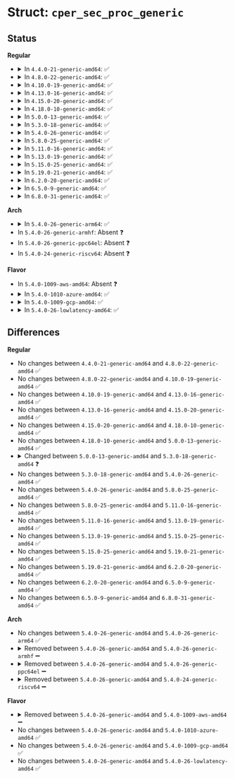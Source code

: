 # Struct: <code>cper_sec_proc_generic</code>

## Status
<b>Regular</b>
<ul>
<li>
<details>
<summary>In <code>4.4.0-21-generic-amd64</code>: ✅</summary>

```c
struct cper_sec_proc_generic {
    __u64 validation_bits;
    __u8 proc_type;
    __u8 proc_isa;
    __u8 proc_error_type;
    __u8 operation;
    __u8 flags;
    __u8 level;
    __u16 reserved;
    __u64 cpu_version;
    char[128] cpu_brand;
    __u64 proc_id;
    __u64 target_addr;
    __u64 requestor_id;
    __u64 responder_id;
    __u64 ip;
}
```
</details>
</li>
<li>
<details>
<summary>In <code>4.8.0-22-generic-amd64</code>: ✅</summary>

```c
struct cper_sec_proc_generic {
    __u64 validation_bits;
    __u8 proc_type;
    __u8 proc_isa;
    __u8 proc_error_type;
    __u8 operation;
    __u8 flags;
    __u8 level;
    __u16 reserved;
    __u64 cpu_version;
    char[128] cpu_brand;
    __u64 proc_id;
    __u64 target_addr;
    __u64 requestor_id;
    __u64 responder_id;
    __u64 ip;
}
```
</details>
</li>
<li>
<details>
<summary>In <code>4.10.0-19-generic-amd64</code>: ✅</summary>

```c
struct cper_sec_proc_generic {
    __u64 validation_bits;
    __u8 proc_type;
    __u8 proc_isa;
    __u8 proc_error_type;
    __u8 operation;
    __u8 flags;
    __u8 level;
    __u16 reserved;
    __u64 cpu_version;
    char[128] cpu_brand;
    __u64 proc_id;
    __u64 target_addr;
    __u64 requestor_id;
    __u64 responder_id;
    __u64 ip;
}
```
</details>
</li>
<li>
<details>
<summary>In <code>4.13.0-16-generic-amd64</code>: ✅</summary>

```c
struct cper_sec_proc_generic {
    __u64 validation_bits;
    __u8 proc_type;
    __u8 proc_isa;
    __u8 proc_error_type;
    __u8 operation;
    __u8 flags;
    __u8 level;
    __u16 reserved;
    __u64 cpu_version;
    char[128] cpu_brand;
    __u64 proc_id;
    __u64 target_addr;
    __u64 requestor_id;
    __u64 responder_id;
    __u64 ip;
}
```
</details>
</li>
<li>
<details>
<summary>In <code>4.15.0-20-generic-amd64</code>: ✅</summary>

```c
struct cper_sec_proc_generic {
    __u64 validation_bits;
    __u8 proc_type;
    __u8 proc_isa;
    __u8 proc_error_type;
    __u8 operation;
    __u8 flags;
    __u8 level;
    __u16 reserved;
    __u64 cpu_version;
    char[128] cpu_brand;
    __u64 proc_id;
    __u64 target_addr;
    __u64 requestor_id;
    __u64 responder_id;
    __u64 ip;
}
```
</details>
</li>
<li>
<details>
<summary>In <code>4.18.0-10-generic-amd64</code>: ✅</summary>

```c
struct cper_sec_proc_generic {
    __u64 validation_bits;
    __u8 proc_type;
    __u8 proc_isa;
    __u8 proc_error_type;
    __u8 operation;
    __u8 flags;
    __u8 level;
    __u16 reserved;
    __u64 cpu_version;
    char[128] cpu_brand;
    __u64 proc_id;
    __u64 target_addr;
    __u64 requestor_id;
    __u64 responder_id;
    __u64 ip;
}
```
</details>
</li>
<li>
<details>
<summary>In <code>5.0.0-13-generic-amd64</code>: ✅</summary>

```c
struct cper_sec_proc_generic {
    __u64 validation_bits;
    __u8 proc_type;
    __u8 proc_isa;
    __u8 proc_error_type;
    __u8 operation;
    __u8 flags;
    __u8 level;
    __u16 reserved;
    __u64 cpu_version;
    char[128] cpu_brand;
    __u64 proc_id;
    __u64 target_addr;
    __u64 requestor_id;
    __u64 responder_id;
    __u64 ip;
}
```
</details>
</li>
<li>
<details>
<summary>In <code>5.3.0-18-generic-amd64</code>: ✅</summary>

```c
struct cper_sec_proc_generic {
    u64 validation_bits;
    u8 proc_type;
    u8 proc_isa;
    u8 proc_error_type;
    u8 operation;
    u8 flags;
    u8 level;
    u16 reserved;
    u64 cpu_version;
    char[128] cpu_brand;
    u64 proc_id;
    u64 target_addr;
    u64 requestor_id;
    u64 responder_id;
    u64 ip;
}
```
</details>
</li>
<li>
<details>
<summary>In <code>5.4.0-26-generic-amd64</code>: ✅</summary>

```c
struct cper_sec_proc_generic {
    u64 validation_bits;
    u8 proc_type;
    u8 proc_isa;
    u8 proc_error_type;
    u8 operation;
    u8 flags;
    u8 level;
    u16 reserved;
    u64 cpu_version;
    char[128] cpu_brand;
    u64 proc_id;
    u64 target_addr;
    u64 requestor_id;
    u64 responder_id;
    u64 ip;
}
```
</details>
</li>
<li>
<details>
<summary>In <code>5.8.0-25-generic-amd64</code>: ✅</summary>

```c
struct cper_sec_proc_generic {
    u64 validation_bits;
    u8 proc_type;
    u8 proc_isa;
    u8 proc_error_type;
    u8 operation;
    u8 flags;
    u8 level;
    u16 reserved;
    u64 cpu_version;
    char[128] cpu_brand;
    u64 proc_id;
    u64 target_addr;
    u64 requestor_id;
    u64 responder_id;
    u64 ip;
}
```
</details>
</li>
<li>
<details>
<summary>In <code>5.11.0-16-generic-amd64</code>: ✅</summary>

```c
struct cper_sec_proc_generic {
    u64 validation_bits;
    u8 proc_type;
    u8 proc_isa;
    u8 proc_error_type;
    u8 operation;
    u8 flags;
    u8 level;
    u16 reserved;
    u64 cpu_version;
    char[128] cpu_brand;
    u64 proc_id;
    u64 target_addr;
    u64 requestor_id;
    u64 responder_id;
    u64 ip;
}
```
</details>
</li>
<li>
<details>
<summary>In <code>5.13.0-19-generic-amd64</code>: ✅</summary>

```c
struct cper_sec_proc_generic {
    u64 validation_bits;
    u8 proc_type;
    u8 proc_isa;
    u8 proc_error_type;
    u8 operation;
    u8 flags;
    u8 level;
    u16 reserved;
    u64 cpu_version;
    char[128] cpu_brand;
    u64 proc_id;
    u64 target_addr;
    u64 requestor_id;
    u64 responder_id;
    u64 ip;
}
```
</details>
</li>
<li>
<details>
<summary>In <code>5.15.0-25-generic-amd64</code>: ✅</summary>

```c
struct cper_sec_proc_generic {
    u64 validation_bits;
    u8 proc_type;
    u8 proc_isa;
    u8 proc_error_type;
    u8 operation;
    u8 flags;
    u8 level;
    u16 reserved;
    u64 cpu_version;
    char[128] cpu_brand;
    u64 proc_id;
    u64 target_addr;
    u64 requestor_id;
    u64 responder_id;
    u64 ip;
}
```
</details>
</li>
<li>
<details>
<summary>In <code>5.19.0-21-generic-amd64</code>: ✅</summary>

```c
struct cper_sec_proc_generic {
    u64 validation_bits;
    u8 proc_type;
    u8 proc_isa;
    u8 proc_error_type;
    u8 operation;
    u8 flags;
    u8 level;
    u16 reserved;
    u64 cpu_version;
    char[128] cpu_brand;
    u64 proc_id;
    u64 target_addr;
    u64 requestor_id;
    u64 responder_id;
    u64 ip;
}
```
</details>
</li>
<li>
<details>
<summary>In <code>6.2.0-20-generic-amd64</code>: ✅</summary>

```c
struct cper_sec_proc_generic {
    u64 validation_bits;
    u8 proc_type;
    u8 proc_isa;
    u8 proc_error_type;
    u8 operation;
    u8 flags;
    u8 level;
    u16 reserved;
    u64 cpu_version;
    char[128] cpu_brand;
    u64 proc_id;
    u64 target_addr;
    u64 requestor_id;
    u64 responder_id;
    u64 ip;
}
```
</details>
</li>
<li>
<details>
<summary>In <code>6.5.0-9-generic-amd64</code>: ✅</summary>

```c
struct cper_sec_proc_generic {
    u64 validation_bits;
    u8 proc_type;
    u8 proc_isa;
    u8 proc_error_type;
    u8 operation;
    u8 flags;
    u8 level;
    u16 reserved;
    u64 cpu_version;
    char[128] cpu_brand;
    u64 proc_id;
    u64 target_addr;
    u64 requestor_id;
    u64 responder_id;
    u64 ip;
}
```
</details>
</li>
<li>
<details>
<summary>In <code>6.8.0-31-generic-amd64</code>: ✅</summary>

```c
struct cper_sec_proc_generic {
    u64 validation_bits;
    u8 proc_type;
    u8 proc_isa;
    u8 proc_error_type;
    u8 operation;
    u8 flags;
    u8 level;
    u16 reserved;
    u64 cpu_version;
    char[128] cpu_brand;
    u64 proc_id;
    u64 target_addr;
    u64 requestor_id;
    u64 responder_id;
    u64 ip;
}
```
</details>
</li>
</ul>
<b>Arch</b>
<ul>
<li>
<details>
<summary>In <code>5.4.0-26-generic-arm64</code>: ✅</summary>

```c
struct cper_sec_proc_generic {
    u64 validation_bits;
    u8 proc_type;
    u8 proc_isa;
    u8 proc_error_type;
    u8 operation;
    u8 flags;
    u8 level;
    u16 reserved;
    u64 cpu_version;
    char[128] cpu_brand;
    u64 proc_id;
    u64 target_addr;
    u64 requestor_id;
    u64 responder_id;
    u64 ip;
}
```
</details>
</li>
<li>
In <code>5.4.0-26-generic-armhf</code>: Absent ❓
</li>
<li>
In <code>5.4.0-26-generic-ppc64el</code>: Absent ❓
</li>
<li>
In <code>5.4.0-24-generic-riscv64</code>: Absent ❓
</li>
</ul>
<b>Flavor</b>
<ul>
<li>
In <code>5.4.0-1009-aws-amd64</code>: Absent ❓
</li>
<li>
<details>
<summary>In <code>5.4.0-1010-azure-amd64</code>: ✅</summary>

```c
struct cper_sec_proc_generic {
    u64 validation_bits;
    u8 proc_type;
    u8 proc_isa;
    u8 proc_error_type;
    u8 operation;
    u8 flags;
    u8 level;
    u16 reserved;
    u64 cpu_version;
    char[128] cpu_brand;
    u64 proc_id;
    u64 target_addr;
    u64 requestor_id;
    u64 responder_id;
    u64 ip;
}
```
</details>
</li>
<li>
<details>
<summary>In <code>5.4.0-1009-gcp-amd64</code>: ✅</summary>

```c
struct cper_sec_proc_generic {
    u64 validation_bits;
    u8 proc_type;
    u8 proc_isa;
    u8 proc_error_type;
    u8 operation;
    u8 flags;
    u8 level;
    u16 reserved;
    u64 cpu_version;
    char[128] cpu_brand;
    u64 proc_id;
    u64 target_addr;
    u64 requestor_id;
    u64 responder_id;
    u64 ip;
}
```
</details>
</li>
<li>
<details>
<summary>In <code>5.4.0-26-lowlatency-amd64</code>: ✅</summary>

```c
struct cper_sec_proc_generic {
    u64 validation_bits;
    u8 proc_type;
    u8 proc_isa;
    u8 proc_error_type;
    u8 operation;
    u8 flags;
    u8 level;
    u16 reserved;
    u64 cpu_version;
    char[128] cpu_brand;
    u64 proc_id;
    u64 target_addr;
    u64 requestor_id;
    u64 responder_id;
    u64 ip;
}
```
</details>
</li>
</ul>

## Differences
<b>Regular</b>
<ul>
<li>
No changes between <code>4.4.0-21-generic-amd64</code> and <code>4.8.0-22-generic-amd64</code> ✅
</li>
<li>
No changes between <code>4.8.0-22-generic-amd64</code> and <code>4.10.0-19-generic-amd64</code> ✅
</li>
<li>
No changes between <code>4.10.0-19-generic-amd64</code> and <code>4.13.0-16-generic-amd64</code> ✅
</li>
<li>
No changes between <code>4.13.0-16-generic-amd64</code> and <code>4.15.0-20-generic-amd64</code> ✅
</li>
<li>
No changes between <code>4.15.0-20-generic-amd64</code> and <code>4.18.0-10-generic-amd64</code> ✅
</li>
<li>
No changes between <code>4.18.0-10-generic-amd64</code> and <code>5.0.0-13-generic-amd64</code> ✅
</li>
<li>
<details>
<summary>Changed between <code>5.0.0-13-generic-amd64</code> and <code>5.3.0-18-generic-amd64</code> ❓</summary>
<ul>
<li>
<b>Field type changed. </b>
<code>__u64 validation_bits</code> ➡️ <code>u64 validation_bits</code>
</li>
<li>
<b>Field type changed. </b>
<code>__u8 proc_type</code> ➡️ <code>u8 proc_type</code>
</li>
<li>
<b>Field type changed. </b>
<code>__u8 proc_isa</code> ➡️ <code>u8 proc_isa</code>
</li>
<li>
<b>Field type changed. </b>
<code>__u8 proc_error_type</code> ➡️ <code>u8 proc_error_type</code>
</li>
<li>
<b>Field type changed. </b>
<code>__u8 operation</code> ➡️ <code>u8 operation</code>
</li>
<li>
<b>Field type changed. </b>
<code>__u8 flags</code> ➡️ <code>u8 flags</code>
</li>
<li>
<b>Field type changed. </b>
<code>__u8 level</code> ➡️ <code>u8 level</code>
</li>
<li>
<b>Field type changed. </b>
<code>__u16 reserved</code> ➡️ <code>u16 reserved</code>
</li>
<li>
<b>Field type changed. </b>
<code>__u64 cpu_version</code> ➡️ <code>u64 cpu_version</code>
</li>
<li>
<b>Field type changed. </b>
<code>__u64 proc_id</code> ➡️ <code>u64 proc_id</code>
</li>
<li>
<b>Field type changed. </b>
<code>__u64 target_addr</code> ➡️ <code>u64 target_addr</code>
</li>
<li>
<b>Field type changed. </b>
<code>__u64 requestor_id</code> ➡️ <code>u64 requestor_id</code>
</li>
<li>
<b>Field type changed. </b>
<code>__u64 responder_id</code> ➡️ <code>u64 responder_id</code>
</li>
<li>
<b>Field type changed. </b>
<code>__u64 ip</code> ➡️ <code>u64 ip</code>
</li>
</ul>
</details>
</li>
<li>
No changes between <code>5.3.0-18-generic-amd64</code> and <code>5.4.0-26-generic-amd64</code> ✅
</li>
<li>
No changes between <code>5.4.0-26-generic-amd64</code> and <code>5.8.0-25-generic-amd64</code> ✅
</li>
<li>
No changes between <code>5.8.0-25-generic-amd64</code> and <code>5.11.0-16-generic-amd64</code> ✅
</li>
<li>
No changes between <code>5.11.0-16-generic-amd64</code> and <code>5.13.0-19-generic-amd64</code> ✅
</li>
<li>
No changes between <code>5.13.0-19-generic-amd64</code> and <code>5.15.0-25-generic-amd64</code> ✅
</li>
<li>
No changes between <code>5.15.0-25-generic-amd64</code> and <code>5.19.0-21-generic-amd64</code> ✅
</li>
<li>
No changes between <code>5.19.0-21-generic-amd64</code> and <code>6.2.0-20-generic-amd64</code> ✅
</li>
<li>
No changes between <code>6.2.0-20-generic-amd64</code> and <code>6.5.0-9-generic-amd64</code> ✅
</li>
<li>
No changes between <code>6.5.0-9-generic-amd64</code> and <code>6.8.0-31-generic-amd64</code> ✅
</li>
</ul>
<b>Arch</b>
<ul>
<li>
No changes between <code>5.4.0-26-generic-amd64</code> and <code>5.4.0-26-generic-arm64</code> ✅
</li>
<li>
<details>
<summary>Removed between <code>5.4.0-26-generic-amd64</code> and <code>5.4.0-26-generic-armhf</code> ➖</summary>

```c
struct cper_sec_proc_generic {
    u64 validation_bits;
    u8 proc_type;
    u8 proc_isa;
    u8 proc_error_type;
    u8 operation;
    u8 flags;
    u8 level;
    u16 reserved;
    u64 cpu_version;
    char[128] cpu_brand;
    u64 proc_id;
    u64 target_addr;
    u64 requestor_id;
    u64 responder_id;
    u64 ip;
}
```
</details>
</li>
<li>
<details>
<summary>Removed between <code>5.4.0-26-generic-amd64</code> and <code>5.4.0-26-generic-ppc64el</code> ➖</summary>

```c
struct cper_sec_proc_generic {
    u64 validation_bits;
    u8 proc_type;
    u8 proc_isa;
    u8 proc_error_type;
    u8 operation;
    u8 flags;
    u8 level;
    u16 reserved;
    u64 cpu_version;
    char[128] cpu_brand;
    u64 proc_id;
    u64 target_addr;
    u64 requestor_id;
    u64 responder_id;
    u64 ip;
}
```
</details>
</li>
<li>
<details>
<summary>Removed between <code>5.4.0-26-generic-amd64</code> and <code>5.4.0-24-generic-riscv64</code> ➖</summary>

```c
struct cper_sec_proc_generic {
    u64 validation_bits;
    u8 proc_type;
    u8 proc_isa;
    u8 proc_error_type;
    u8 operation;
    u8 flags;
    u8 level;
    u16 reserved;
    u64 cpu_version;
    char[128] cpu_brand;
    u64 proc_id;
    u64 target_addr;
    u64 requestor_id;
    u64 responder_id;
    u64 ip;
}
```
</details>
</li>
</ul>
<b>Flavor</b>
<ul>
<li>
<details>
<summary>Removed between <code>5.4.0-26-generic-amd64</code> and <code>5.4.0-1009-aws-amd64</code> ➖</summary>

```c
struct cper_sec_proc_generic {
    u64 validation_bits;
    u8 proc_type;
    u8 proc_isa;
    u8 proc_error_type;
    u8 operation;
    u8 flags;
    u8 level;
    u16 reserved;
    u64 cpu_version;
    char[128] cpu_brand;
    u64 proc_id;
    u64 target_addr;
    u64 requestor_id;
    u64 responder_id;
    u64 ip;
}
```
</details>
</li>
<li>
No changes between <code>5.4.0-26-generic-amd64</code> and <code>5.4.0-1010-azure-amd64</code> ✅
</li>
<li>
No changes between <code>5.4.0-26-generic-amd64</code> and <code>5.4.0-1009-gcp-amd64</code> ✅
</li>
<li>
No changes between <code>5.4.0-26-generic-amd64</code> and <code>5.4.0-26-lowlatency-amd64</code> ✅
</li>
</ul>
